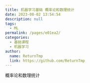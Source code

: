 ```yaml
---
title: 机器学习基础 概率论和数理统计
date: 2023-08-02 13:54:54
description: null
tags:
  - ML
permalink: /pages/e01ea2/
categories: 
  - 基础课程
  - 机器学习
author: 
  name: ReturnTmp
  link: https://github.com/ReturnTmp
---
```




概率论和数理统计